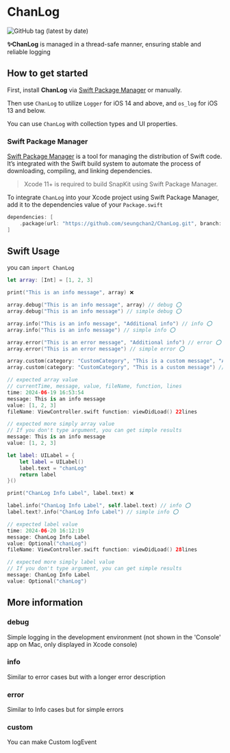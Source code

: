 ChanLog
===============
![GitHub tag (latest by date)](https://img.shields.io/github/v/tag/seungchan2/ChanLog?label=version&sort=semver)


**✨ChanLog** is managed in a thread-safe manner, ensuring stable and reliable logging


## How to get started

First, install **ChanLog** via [Swift Package Manager](https://swift.org/package-manager/) or manually.

Then use `ChanLog` to utilize `Logger` for iOS 14 and above, and `os_log` for iOS 13 and below.

You can use `ChanLog` with collection types and UI properties.

### Swift Package Manager

[Swift Package Manager](https://swift.org/package-manager/) is a tool for managing the distribution of Swift code. It’s integrated with the Swift build system to automate the process of downloading, compiling, and linking dependencies.

> Xcode 11+ is required to build SnapKit using Swift Package Manager.

To integrate `ChanLog` into your Xcode project using Swift Package Manager, add it to the dependencies value of your `Package.swift`

```swift
dependencies: [
    .package(url: "https://github.com/seungchan2/ChanLog.git", branch: "main"))
]
```

## Swift Usage
you can `import ChanLog`
```swift
let array: [Int] = [1, 2, 3]

print("This is an info message", array) ❌

array.debug("This is an info message", array) // debug ⭕
array.debug("This is an info message") // simple debug ⭕

array.info("This is an info message", "Additional info") // info ⭕
array.info("This is an info message") // simple info ⭕

array.error("This is an error message", "Additional info") // error ⭕
array.error("This is an error message") // simple error ⭕

array.custom(category: "CustomCategory", "This is a custom message", "Additional info") // custom ⭕
array.custom(category: "CustomCategory", "This is a custom message") // simple custom ⭕

// expected array value 
// currentTime, message, value, fileName, function, lines
time: 2024-06-19 16:53:54
message: This is an info message
value: [1, 2, 3]
fileName: ViewController.swift function: viewDidLoad() 22lines

// expected more simply array value
// If you don't type argument, you can get simple results
message: This is an info message
value: [1, 2, 3]

```
```swift
let label: UILabel = {
    let label = UILabel()
    label.text = "chanLog"
    return label
}()

print("ChanLog Info Label", label.text) ❌

label.info("ChanLog Info Label", self.label.text) // info ⭕
label.text?.info("ChanLog Info Label") // simple info ⭕

// expected label value 
time: 2024-06-20 16:12:19
message: ChanLog Info Label
value: Optional("chanLog")
fileName: ViewController.swift function: viewDidLoad() 28lines

// expected more simply label value 
// If you don't type argument, you can get simple results
message: ChanLog Info Label
value: Optional("chanLog")
```
## More information
### debug
Simple logging in the development environment (not shown in the 'Console' app on Mac, only displayed in Xcode console)
### info
Similar to error cases but with a longer error description
### error
Similar to Info cases but for simple errors
### custom
You can make Custom logEvent

